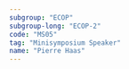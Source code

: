 ```yaml
---
subgroup: "ECOP"
subgroup-long: "ECOP-2"
code: "MS05"
tag: "Minisymposium Speaker"
name: "Pierre Haas"
---
```


